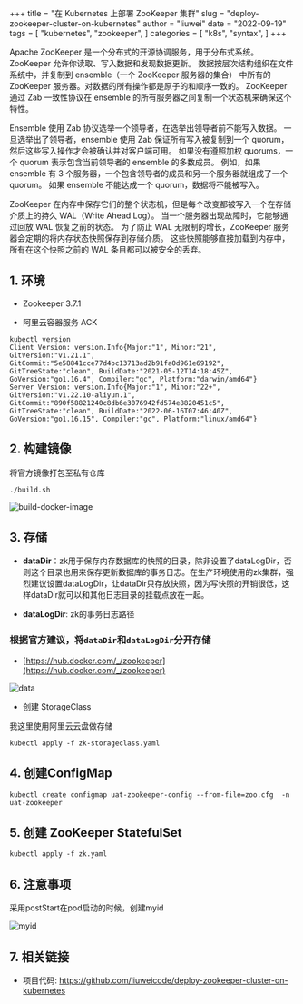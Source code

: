 +++
title = "在 Kubernetes 上部署 ZooKeeper 集群"
slug = "deploy-zookeeper-cluster-on-kubernetes"
author = "liuwei"
date = "2022-09-19"
tags = [
    "kubernetes",
    "zookeeper",
]
categories = [
    "k8s",
    "syntax",
]
+++

Apache ZooKeeper 是一个分布式的开源协调服务，用于分布式系统。 ZooKeeper 允许你读取、写入数据和发现数据更新。 数据按层次结构组织在文件系统中，并复制到 ensemble（一个 ZooKeeper 服务器的集合） 中所有的 ZooKeeper 服务器。对数据的所有操作都是原子的和顺序一致的。 ZooKeeper 通过 Zab 一致性协议在 ensemble 的所有服务器之间复制一个状态机来确保这个特性。

Ensemble 使用 Zab 协议选举一个领导者，在选举出领导者前不能写入数据。 一旦选举出了领导者，ensemble 使用 Zab 保证所有写入被复制到一个 quorum， 然后这些写入操作才会被确认并对客户端可用。 如果没有遵照加权 quorums，一个 quorum 表示包含当前领导者的 ensemble 的多数成员。 例如，如果 ensemble 有 3 个服务器，一个包含领导者的成员和另一个服务器就组成了一个 quorum。 如果 ensemble 不能达成一个 quorum，数据将不能被写入。

ZooKeeper 在内存中保存它们的整个状态机，但是每个改变都被写入一个在存储介质上的持久 WAL（Write Ahead Log）。 当一个服务器出现故障时，它能够通过回放 WAL 恢复之前的状态。 为了防止 WAL 无限制的增长，ZooKeeper 服务器会定期的将内存状态快照保存到存储介质。 这些快照能够直接加载到内存中，所有在这个快照之前的 WAL 条目都可以被安全的丢弃。


## 1. 环境

- Zookeeper 3.7.1

- 阿里云容器服务 ACK

```
kubectl version
Client Version: version.Info{Major:"1", Minor:"21", GitVersion:"v1.21.1", GitCommit:"5e58841cce77d4bc13713ad2b91fa0d961e69192", GitTreeState:"clean", BuildDate:"2021-05-12T14:18:45Z", GoVersion:"go1.16.4", Compiler:"gc", Platform:"darwin/amd64"}
Server Version: version.Info{Major:"1", Minor:"22+", GitVersion:"v1.22.10-aliyun.1", GitCommit:"890f58821240c8db6e3076942fd574e8820451c5", GitTreeState:"clean", BuildDate:"2022-06-16T07:46:40Z", GoVersion:"go1.16.15", Compiler:"gc", Platform:"linux/amd64"}
```

## 2. 构建镜像

将官方镜像打包至私有仓库

```shell
./build.sh
```
![build-docker-image](https://static.liuwei.co/202209/zk/build-docker-image.png)

## 3. 存储

- **dataDir**：zk用于保存内存数据库的快照的目录，除非设置了dataLogDir，否则这个目录也用来保存更新数据库的事务日志。在生产环境使用的zk集群，强烈建议设置dataLogDir，让dataDir只存放快照，因为写快照的开销很低，这样dataDir就可以和其他日志目录的挂载点放在一起。

- **dataLogDir**: zk的事务日志路径

### 根据官方建议，将`dataDir`和`dataLogDir`分开存储

- [https://hub.docker.com/_/zookeeper](https://hub.docker.com/_/zookeeper)

![data](https://static.liuwei.co/202209/zk/data.png)


- 创建 StorageClass

我这里使用阿里云云盘做存储

```shell
kubectl apply -f zk-storageclass.yaml
```

## 4. 创建ConfigMap

```shell
kubectl create configmap uat-zookeeper-config --from-file=zoo.cfg  -n uat-zookeeper
```

## 5. 创建 ZooKeeper StatefulSet

```shell
kubectl apply -f zk.yaml
```

## 6. 注意事项

采用postStart在pod启动的时候，创建myid

![myid](https://static.liuwei.co/202209/zk/myid.png)

## 7. 相关链接

- 项目代码: https://github.com/liuweicode/deploy-zookeeper-cluster-on-kubernetes


